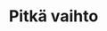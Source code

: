 ---
layout: project
weight: 2
title:  "Pitkä vaihto"
lang: fi
published: 2014
categories: movies
category: Dokumenttielokuva
runtime: "1 h 13 min"

watch: "https://elisaviihde.fi/vuokraamo/elokuva/80369/pitka-vaihto"

liftup: true
liftup_image:
  src: projects/pitka-vaihto/pitka_vaihto_1_numppa.jpg
  alt: "Lähikuva vanhemmasta pelaajasta, joka kuuntelee vieressä istuvan joukkuekaverin keskustelua."

description: "Dokumenttielokuvassa seurataan II-divisioonassa pelaavan Haka Hockeyn pelaajia. Osa heistä on nähnyt SM-liigakuviot ja kiertänyt Pohjois-Amerikankin kaukaloita, mutta yksikään ei ole tavoittanut kirkkainta unelmaansa jääkiekkoammattilaisuudesta."
tagline: "Tarinoita arjesta kaukalossa"

crew:
  script_director: "Otto Heikola"
  producer: "Valtteri Munkki"
  dop: "Otso Lahti"
  editor: "Anniina Kauttonen"
  sound: "Mikko Heino"

links:
  imdb:
    title: "Lisätietoa"
    text: "IMDb"
    url: "http://www.imdb.com/title/tt4265958/"

media: 
  trailer: 
    title: "Traileri"
    vimeo: "https://player.vimeo.com/video/103231410?color=ffcc33"

gallery: "pitka-vaihto-gallery"
---